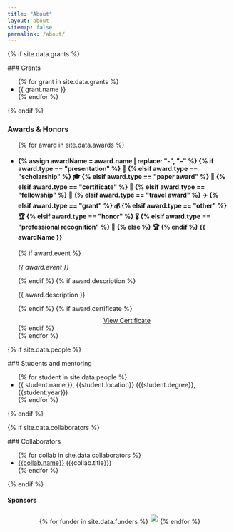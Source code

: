 ```yaml
---
title: "About"
layout: about
sitemap: false
permalink: /about/
---
```




{% if site.data.grants %}
<div class="jumbotron">
### Grants
<ul>
{% for grant in site.data.grants %}
 <li> {{ grant.name }} </li>
{% endfor %}
</ul>
</div>
{% endif %}

<div class="jumbotron awards-section">
  <h3>Awards & Honors</h3>
  <ul class="awards-list">
    {% for award in site.data.awards %}
    <li class="award-item">
      <h4 class="award-title">
        {% assign awardName = award.name | replace: "-", "&#8211;" %}
        <span class="award-icon">
          {% if award.type == "presentation" %}
            🎤
          {% elsif award.type == "scholarship" %}
            🎓
          {% elsif award.type == "paper award" %}
            🏅
          {% elsif award.type == "certificate" %}
            📜
          {% elsif award.type == "fellowship" %}
            🤝
          {% elsif award.type == "travel award" %}
            ✈️
          {% elsif award.type == "grant" %}
            💰
          {% elsif award.type == "other" %}
            🏆
          {% elsif award.type == "honor" %}
            🎖️
          {% elsif award.type == "professional recognition" %}
            🌟
          {% else %}
            🏆
          {% endif %}
        </span>
        {{ awardName }}
      </h4>
      {% if award.event %}
        <p class="award-event"><em>{{ award.event }}</em></p>
      {% endif %}
      {% if award.description %}
        <p class="award-description">{{ award.description }}</p>
      {% endif %}
      {% if award.certificate %}
        <div style="text-align: center; margin-top: 10px;">
          <a href="{{ award.certificate }}" target="_blank" class="btn btn-certificate">
            <i class="fa fa-certificate" style="margin-right: 8px;"></i>View Certificate</a>
        </div>
      {% endif %}
    </li>
    {% endfor %}
  </ul>
</div>

{% if site.data.people %}
<div class="jumbotron">
### Students and mentoring
<ul>
{% for student in site.data.people %}
 <li> {{ student.name }}, {{student.location}} ({{student.degree}}, {{student.year}}) </li>
{% endfor %}
</ul>
</div>
{% endif %}

{% if site.data.collaborators %}
<div class="jumbotron">
### Collaborators
<ul>
{% for collab in site.data.collaborators %}
 <li> <a href="{{collab.url}}" target="_blank">{{collab.name}}</a> ({{collab.title}})</li>
{% endfor %}
</ul>
</div>
{% endif %}

<div class="jumbotron">
  <h4>Sponsors</h4>
  <div style='display:block; text-align:center; margin-left:auto; margin-right:auto;'>
 {% for funder in site.data.funders %}<a href="{{ funder.url }}" target="_blank"><img src='{{ site.url }}{{ site.baseurl }}/images/logopic/{{ funder.image }}' style='max-height: 80px; max-width: 200px; margin: 1%'/></a>{% endfor %}
  </div>
</div>

